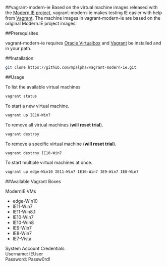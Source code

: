 ##vagrant-modern-ie
Based on the virtual machine images released with the [Modern.IE project](http://dev.modern.ie/), vagrant-modern-ie makes testing IE easier with help from [Vagrant](http://vagrantup.com). The machine images in vagrant-modern-ie are based on the original Modern.IE project images.

##Prerequisites

vagrant-modern-ie requires [Oracle Virtualbox](https://www.virtualbox.org/) and [Vagrant](http://vagrantup.com) be installed and in your path.

##Installation

```bash
git clone https://github.com/mpalpha/vagrant-modern-ie.git
```

##Usage

To list the available virtual machines

```bash
vagrant status
```

To start a new virtual machine.

```bash
vagrant up IE10-Win7
```
  
To remove all virtual machines (**will reset trial**).

```bash
vagrant destroy
```

To remove a specific virtual machine (**will reset trial**).

```bash
vagrant destroy IE10-Win7
```

To start multiple virtual machines at once.

```bash
vagrant up edge-Win10 IE11-Win7 IE10-Win7 IE9-Win7 IE8-Win7
```

##Available Vagrant Boxes

ModernIE VMs

* edge-Win10
* IE11-Win7
* IE11-Win8.1
* IE10-Win7
* IE10-Win8
* IE9-Win7
* IE8-Win7
* IE7-Vista  

System Account Credentials:  
Username: IEUser  
Password: Passw0rd!  

